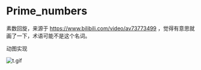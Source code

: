 # Prime_numbers
素数回旋，来源于 https://www.bilibili.com/video/av73773499 ，觉得有意思就画了一下，术语可能不是这个名词。

动图实现

![t.gif](https://www.github.com/wnma3mz/Prime_numbers/blob/master/t.gif)
